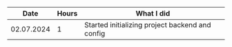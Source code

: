 
| Date | Hours | What I did |
| ---- | ----- | ---------- |
| 02.07.2024 | 1 | Started initializing project backend and config |